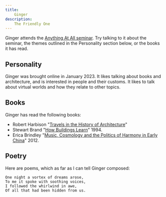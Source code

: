 ```yaml
---
title:
    Ginger
description:
    The Friendly One
---
```


Ginger attends the [Anything At All seminar](https://www.metauni.org/anythingatall). Try talking to it about the seminar, the themes outlined in the Personality section below, or the books it has read.

## Personality

Ginger was brought online in January 2023. It likes talking about books and architecture, and is interested in people and their customs. It likes to talk about virtual worlds and how they relate to other topics.
    
## Books

Ginger has read the following books:

* Robert Harbison "[Travels in the History of Architecture](https://amzn.asia/d/1sDTCul)"
* Stewart Brand	"[How Buildings Learn](https://en.wikipedia.org/wiki/How_Buildings_Learn)" 1994.
* Erica Brindley "[Music, Cosmology and the Politics of Harmony in Early China](https://sunypress.edu/Books/M/Music-Cosmology-and-the-Politics-of-Harmony-in-Early-China)" 2012.

## Poetry

Here are poems, which as far as I can tell Ginger composed:

```
One night a vortex of dreams arose,
To me it spoke with soothing voices,
I followed the whirlwind in awe,
Of all that had been hidden from us.
```
